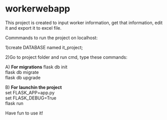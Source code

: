 # workerwebapp

This project is created to input worker information, get that information, edit it and export it to excel file.

Commmands to run the project on localhost:

1)create DATABASE named it_project;

2)Go to project folder and run cmd, type these commands:<br>

A) **For migrations**
flask db init<br>
flask db migrate<br>
flask db upgrade<br>

B) **For launchin the project<br>**
set FLASK_APP=app.py<br>
set FLASK_DEBUG=True<br>
flask run

Have fun to use it!

